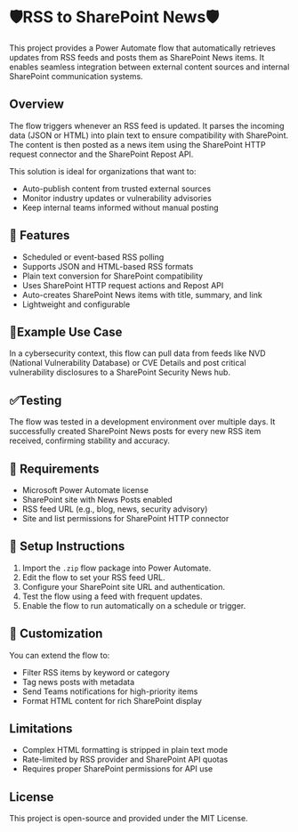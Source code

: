# 🛡️RSS to SharePoint News🛡️

This project provides a Power Automate flow that automatically retrieves updates from RSS feeds and posts them as SharePoint News items. It enables seamless integration between external content sources and internal SharePoint communication systems.

## Overview

The flow triggers whenever an RSS feed is updated. It parses the incoming data (JSON or HTML) into plain text to ensure compatibility with SharePoint. The content is then posted as a news item using the SharePoint HTTP request connector and the SharePoint Repost API.

This solution is ideal for organizations that want to:
- Auto-publish content from trusted external sources
- Monitor industry updates or vulnerability advisories
- Keep internal teams informed without manual posting

## 🔧 Features

- Scheduled or event-based RSS polling
- Supports JSON and HTML-based RSS formats
- Plain text conversion for SharePoint compatibility
- Uses SharePoint HTTP request actions and Repost API
- Auto-creates SharePoint News items with title, summary, and link
- Lightweight and configurable

## 🔐Example Use Case

In a cybersecurity context, this flow can pull data from feeds like NVD (National Vulnerability Database) or CVE Details and post critical vulnerability disclosures to a SharePoint Security News hub.

## ✅Testing

The flow was tested in a development environment over multiple days. It successfully created SharePoint News posts for every new RSS item received, confirming stability and accuracy.

## 🚨 Requirements

- Microsoft Power Automate license
- SharePoint site with News Posts enabled
- RSS feed URL (e.g., blog, news, security advisory)
- Site and list permissions for SharePoint HTTP connector

## 📁 Setup Instructions

1. Import the `.zip` flow package into Power Automate.
2. Edit the flow to set your RSS feed URL.
3. Configure your SharePoint site URL and authentication.
4. Test the flow using a feed with frequent updates.
5. Enable the flow to run automatically on a schedule or trigger.

## 🔄 Customization

You can extend the flow to:
- Filter RSS items by keyword or category
- Tag news posts with metadata
- Send Teams notifications for high-priority items
- Format HTML content for rich SharePoint display

## Limitations

- Complex HTML formatting is stripped in plain text mode
- Rate-limited by RSS provider and SharePoint API quotas
- Requires proper SharePoint permissions for API use

## License

This project is open-source and provided under the MIT License.
